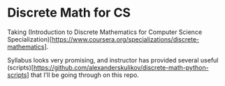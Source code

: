 # Discrete Math for CS

Taking (Introduction to Discrete Mathematics for Computer Science Specialization)[https://www.coursera.org/specializations/discrete-mathematics].  

Syllabus looks very promising, and instructor has provided several useful (scripts)[https://github.com/alexanderskulikov/discrete-math-python-scripts] that I'll be going through on this repo.